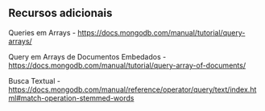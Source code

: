 ## Recursos adicionais
Queries em Arrays - https://docs.mongodb.com/manual/tutorial/query-arrays/

Query em Arrays de Documentos Embedados - https://docs.mongodb.com/manual/tutorial/query-array-of-documents/

Busca Textual - https://docs.mongodb.com/manual/reference/operator/query/text/index.html#match-operation-stemmed-words
